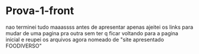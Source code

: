 # Prova-1-front
nao terminei tudo maaassss
antes de apresentar apenas ajeitei os links para mudar de uma pagina pra outra sem ter q ficar voltando para a pagina inicial
e reupei os arquivos agora nomeado de "site apresentado FOODIVERSO"
